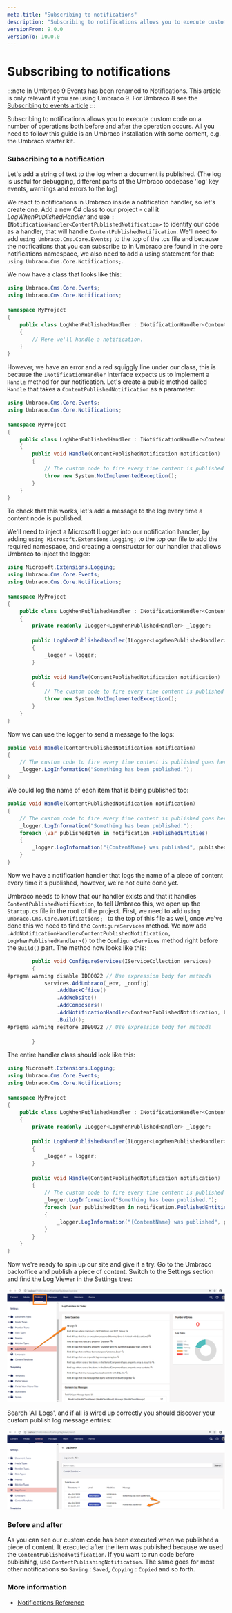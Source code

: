 ```yaml
---
meta.title: "Subscribing to notifications"
description: "Subscribing to notifications allows you to execute custom code on a number of operations both before and after the operation occurs"
versionFrom: 9.0.0
versionTo: 10.0.0
---
```


# Subscribing to notifications

:::note
In Umbraco 9 Events has been renamed to Notifications. This article is only relevant if you are using Umbraco 9. 
For Umbraco 8 see the [Subscribing to events article](../Subscribing-To-Events)
:::

Subscribing to notifications allows you to execute custom code on a number of operations both before and after the operation occurs. All you need to follow this guide is an Umbraco installation with some content, e.g. the Umbraco starter kit.

### Subscribing to a notification
Let's add a string of text to the log when a document is published. (The log is useful for debugging, different parts of the Umbraco codebase 'log' key events, warnings and errors to the log)

We react to notifications in Umbraco inside a notification handler, so let's create one. Add a new C# class to our project - call it *LogWhenPublishedHandler* and use `: INotificationHandler<ContentPublishedNotification>` to identify our code as a handler, that will handle `ContentPublishedNotification`. We'll need to add `using Umbraco.Cms.Core.Events;` to the top of the .cs file and because the notifications that you can subscribe to in Umbraco are found in the core notifications namespace, we also need to add a using statement for that: `using Umbraco.Cms.Core.Notifications;`.

We now have a class that looks like this:

```c#
using Umbraco.Cms.Core.Events;
using Umbraco.Cms.Core.Notifications;

namespace MyProject
{
    public class LogWhenPublishedHandler : INotificationHandler<ContentPublishedNotification>
    {
        // Here we'll handle a notification.
    }
}
```

However, we have an error and a red squiggly line under our class, this is because the `INotificationHandler` interface expects us to implement a `Handle` method for our notification. Let's create a public method called `Handle` that takes a `ContentPublishedNotification` as a parameter:

```c#
using Umbraco.Cms.Core.Events;
using Umbraco.Cms.Core.Notifications;

namespace MyProject
{
    public class LogWhenPublishedHandler : INotificationHandler<ContentPublishedNotification>
    {
        public void Handle(ContentPublishedNotification notification)
        {
            // The custom code to fire every time content is published goes here!
            throw new System.NotImplementedException();
        }
    }
}
```

To check that this works, let's add a message to the log every time a content node is published.

We'll need to inject a Microsoft ILogger into our notification handler, by adding `using Microsoft.Extensions.Logging;` to the top our file to add the required namespace, and creating a constructor for our handler that allows Umbraco to inject the logger:

```C#
using Microsoft.Extensions.Logging;
using Umbraco.Cms.Core.Events;
using Umbraco.Cms.Core.Notifications;

namespace MyProject
{
    public class LogWhenPublishedHandler : INotificationHandler<ContentPublishedNotification>
    {
        private readonly ILogger<LogWhenPublishedHandler> _logger;

        public LogWhenPublishedHandler(ILogger<LogWhenPublishedHandler> logger)
        {
            _logger = logger;
        }
        
        public void Handle(ContentPublishedNotification notification)
        {
            // The custom code to fire every time content is published goes here!
            throw new System.NotImplementedException();
        }
    }
}
```

Now we can use the logger to send a message to the logs:

```C#
public void Handle(ContentPublishedNotification notification)
{
    // The custom code to fire every time content is published goes here!
    _logger.LogInformation("Something has been published.");
}
```

We could log the name of each item that is being published too:
```C#
public void Handle(ContentPublishedNotification notification)
{
    // The custom code to fire every time content is published goes here!
    _logger.LogInformation("Something has been published.");
    foreach (var publishedItem in notification.PublishedEntities)
    {
        _logger.LogInformation("{ContentName} was published", publishedItem.Name);
    }
}
```

Now we have a notification handler that logs the name of a piece of content every time it's published, however, we're not quite done yet.

Umbraco needs to know that our handler exists and that it handles `ContentPublishedNotification`, to tell Umbraco this, we open up the `Startup.cs` file in the root of the project. First, we need to add `using Umbraco.Cms.Core.Notifications;
` to the top of this file as well, once we've done this we need to find the `ConfigureServices` method. We now add `.AddNotificationHandler<ContentPublishedNotification, LogWhenPublishedHandler>()` to the `ConfigureServices` method right before the `Build()` part. The method now looks like this:

```c#
        public void ConfigureServices(IServiceCollection services)
        {
#pragma warning disable IDE0022 // Use expression body for methods
            services.AddUmbraco(_env, _config)
                .AddBackOffice()             
                .AddWebsite()
                .AddComposers()
                .AddNotificationHandler<ContentPublishedNotification, LogWhenPublishedHandler>()
                .Build();
#pragma warning restore IDE0022 // Use expression body for methods

        }
```

The entire handler class should look like this:

```csharp
using Microsoft.Extensions.Logging;
using Umbraco.Cms.Core.Events;
using Umbraco.Cms.Core.Notifications;

namespace MyProject
{
    public class LogWhenPublishedHandler : INotificationHandler<ContentPublishedNotification>
    {
        private readonly ILogger<LogWhenPublishedHandler> _logger;

        public LogWhenPublishedHandler(ILogger<LogWhenPublishedHandler> logger)
        {
            _logger = logger;
        }
        
        public void Handle(ContentPublishedNotification notification)
        {
            // The custom code to fire every time content is published goes here!
            _logger.LogInformation("Something has been published.");
            foreach (var publishedItem in notification.PublishedEntities)
            {
                _logger.LogInformation("{ContentName} was published", publishedItem.Name);
            }
        }
    }
}
```

Now we're ready to spin up our site and give it a try. Go to the Umbraco backoffice and publish a piece of content. Switch to the Settings section and find the Log Viewer in the Settings tree:

![Log Viewer](images/log-viewer.png)

Search 'All Logs', and if all is wired up correctly you should discover your custom publish log message entries:

![Messages in Log](images/log-messages.png)

### Before and after
As you can see our custom code has been executed when we published a piece of content. It executed after the item was published because we used the `ContentPublishedNotification`. If you want to run code before publishing, use `ContentPublishingNotification`. The same goes for most other notifications so `Saving` : `Saved`, `Copying` : `Copied` and so forth.

### More information
- [Notifications Reference](../../../Reference/Notifications/)
